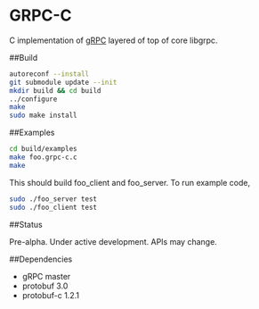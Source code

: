 # GRPC-C

C implementation of [gRPC](http://www.grpc.io/) layered of top of core libgrpc. 

##Build

```sh
autoreconf --install
git submodule update --init
mkdir build && cd build
../configure
make
sudo make install
```

##Examples

```sh
cd build/examples
make foo.grpc-c.c
make
```

This should build foo_client and foo_server. To run example code, 

```sh
sudo ./foo_server test
sudo ./foo_client test
```

##Status

Pre-alpha. Under active development. APIs may change.

##Dependencies

- gRPC master
- protobuf 3.0
- protobuf-c 1.2.1
